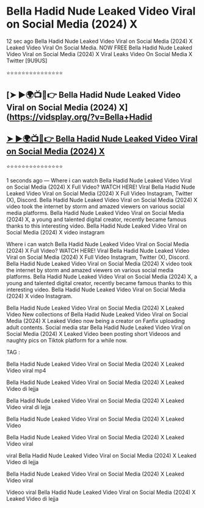 ﻿# Bella Hadid Nude Leaked Video Viral on Social Media (2024) X



12 sec ago Bella Hadid Nude Leaked Video Viral on Social Media (2024) X Leaked Video Viral On Social Media. NOW FREE Bella Hadid Nude Leaked Video Viral on Social Media (2024) X Viral Leaks Video On Social Media X Twitter [9U9US]

⭐⭐⭐⭐⭐⭐⭐⭐⭐⭐⭐⭐⭐⭐⭐

## [➤ ►🌍📺📱👉 Bella Hadid Nude Leaked Video Viral on Social Media (2024) X](https://vidsplay.org/?v=Bella+Hadid

## [➤ ►🌍📺📱👉 Bella Hadid Nude Leaked Video Viral on Social Media (2024) X](https://vidsplay.org/?v=Bella+Hadid)


⭐⭐⭐⭐⭐⭐⭐⭐⭐⭐⭐⭐⭐⭐⭐



1 seconds ago — Where i can watch Bella Hadid Nude Leaked Video Viral on Social Media (2024) X Full Video? WATCH HERE! Viral Bella Hadid Nude Leaked Video Viral on Social Media (2024) X Full Video Instagram, Twitter (X), Discord. Bella Hadid Nude Leaked Video Viral on Social Media (2024) X video took the internet by storm and amazed viewers on various social media platforms. Bella Hadid Nude Leaked Video Viral on Social Media (2024) X, a young and talented digital creator, recently became famous thanks to this interesting video. Bella Hadid Nude Leaked Video Viral on Social Media (2024) X video instagram

Where i can watch Bella Hadid Nude Leaked Video Viral on Social Media (2024) X Full Video? WATCH HERE! Viral Bella Hadid Nude Leaked Video Viral on Social Media (2024) X Full Video Instagram, Twitter (X), Discord. Bella Hadid Nude Leaked Video Viral on Social Media (2024) X video took the internet by storm and amazed viewers on various social media platforms. Bella Hadid Nude Leaked Video Viral on Social Media (2024) X, a young and talented digital creator, recently became famous thanks to this interesting video. Bella Hadid Nude Leaked Video Viral on Social Media (2024) X video Instagram.

Bella Hadid Nude Leaked Video Viral on Social Media (2024) X Leaked Video New collections of Bella Hadid Nude Leaked Video Viral on Social Media (2024) X Leaked Video now being a creator on Fanfix uploading adult contents. Social media star Bella Hadid Nude Leaked Video Viral on Social Media (2024) X Leaked Video been posting short Videoos and naughty pics on Tiktok platform for a while now.

TAG :

 

Bella Hadid Nude Leaked Video Viral on Social Media (2024) X Leaked Video viral mp4

 

Bella Hadid Nude Leaked Video Viral on Social Media (2024) X Leaked Video di lejja

 

Bella Hadid Nude Leaked Video Viral on Social Media (2024) X Leaked Video viral di lejja

 

Bella Hadid Nude Leaked Video Viral on Social Media (2024) X Leaked Video

 

Bella Hadid Nude Leaked Video Viral on Social Media (2024) X Leaked Video viral

 

viral Bella Hadid Nude Leaked Video Viral on Social Media (2024) X Leaked Video di lejja

 

Bella Hadid Nude Leaked Video Viral on Social Media (2024) X Leaked Video viral

 

Videoo viral Bella Hadid Nude Leaked Video Viral on Social Media (2024) X Leaked Video di lejja